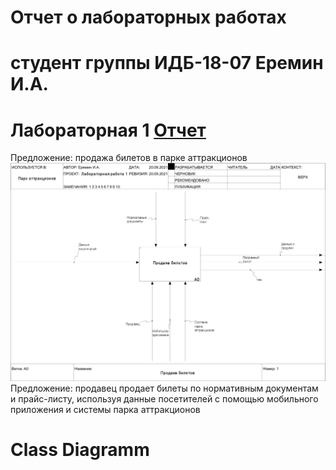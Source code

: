 # Отчет о лабораторных работах
# студент группы ИДБ-18-07 Еремин И.А.
# Лабораторная 1 [Отчет](https://github.com/00JaD00/YanaMaslova.github.io/wiki/%D0%9B%D0%B0%D0%B1%D0%BE%D1%80%D0%B0%D1%82%D0%BE%D1%80%D0%BD%D0%B0%D1%8F-1-3)
Предложение: продажа билетов в парке аттракционов
![idef0](https://github.com/lulu2kan/lulu2kan.github.io/blob/main/lab1/01_A0.png)
Предложение: продавец продает билеты по нормативным документам и прайс-листу, используя данные посетителей с помощью мобильного приложения и системы парка аттракционов
# Class Diagramm
